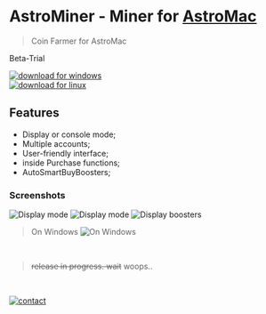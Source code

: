 # AstroMiner - Miner for [AstroMac](https://vk.com/mcdapp)

> Coin Farmer for AstroMac

Beta-Trial


[![download for windows](https://img.shields.io/badge/AstroMiner%201.3.2-download%20Win-blue.svg?logo=windows&style=for-the-badge)](https://github.com/xTCry/AstroMiner/releases/download/1.3.2/AstroMiner_1.3.2.exe) <br>
[![download for linux](https://img.shields.io/badge/AstroMiner%201.3.2-download%20Linux-blue.svg?logo=linux&style=for-the-badge)](https://github.com/xTCry/AstroMiner/releases/download/1.3.2/AstroMiner_1.3.2)



## Features
- Display or console mode;
- Multiple accounts;
- User-friendly interface;
- inside Purchase functions;
- AutoSmartBuyBoosters;

### Screenshots
![Display mode](https://i.imgur.com/tMtR4KT.jpg)
![Display mode](https://i.imgur.com/NQd3vdn.jpg)
![Display boosters](https://i.imgur.com/Ct91mp6.jpg)

> On Windows
![On Windows](https://i.imgur.com/GWznp9U.jpg)

<br>

> ~~release in progress. wait~~ woops..

<br>

[![contact](https://img.shields.io/badge/Contact-me-blue?style=for-the-badge&logo=vk)](https://vk.com/xtcry)

<br><br><br><br>
